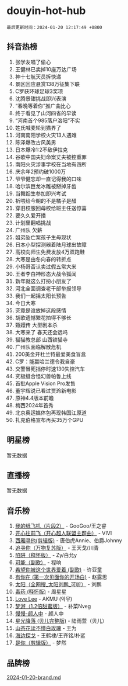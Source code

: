 # douyin-hot-hub

`最后更新时间：2024-01-20 12:17:49 +0800`

## 抖音热榜

1. 张学友唱了偷心
1. 王健林已卖掉10座万达广场
1. 神十七航天员拆快递
1. 景区回应悬赏138万征集下联
1. C罗获环球足球3奖项
1. 沈腾景甜挑战即兴表演
1. “春晚等着你”推广曲比心
1. 终于看见了山河四省的早读
1. “河南首个985落户洛阳”不实
1. 姓氏喊麦轮到猫界了
1. 河南南阳学校火灾13人遇难
1. 陈泽爆改古风美男
1. 日本爆冷1:2不敌伊拉克
1. 谷歌中国夫妇命案丈夫被控重罪
1. 南阳火灾涉事学校在当地有四所
1. 庆余年2预约破1000万
1. 爷爷健忘却一直记得我的口味
1. 哈尔滨巨龙冰雕被掰掉牙齿
1. 当舞蹈生参加即兴考试
1. 祈喂给今朝的不是橘子是醋
1. 穿旧校服回母校给班主任送惊喜
1. 要久久爱开播
1. 计划里翻唱挑战
1. 广州队 欠薪
1. 姐弟坠亡案孩子生母现状
1. 日本小型探测器着陆月球出故障
1. 高校向师生免费发放4万双跑鞋
1. 大寒是由冬向春的转折点
1. 小杨哥否认卖过假五常大米
1. 王者李白神形态大战令狐闻
1. 新年就这么打扮小朋友了
1. 河北全面调查老干部举报领导
1. 我们一起摇太阳长预告
1. 今日大寒
1. 究竟是谁放掉这段感情
1. 胡歌遗憾繁花拍得不够长
1. 甄嬛传 大型剧本杀
1. 大寒来了 春天还会远吗
1. 猫猫教总部 山西铁猫寺
1. 广州队面临解散危机
1. 200美金开杜兰特最爱美食盲盒
1. C罗：能赢哈兰德令我自豪
1. 交警冒死挡停时速130失控汽车
1. 究极缝合怪幻兽帕鲁上线
1. 首批Apple Vision Pro发售
1. 董宇辉说已看过贾玲新电影
1. 原神4.4版本前瞻
1. 梅西2024年首秀
1. 北京奥运媒体包再现韩国江原道
1. 扎克伯格宣布再买35万个GPU

## 明星榜

暂无数据

## 直播榜

暂无数据

## 音乐榜

1. [我的纸飞机（片段2）](https://sf3-cdn-tos.douyinstatic.com/obj/tos-cn-ve-2774/oM2ZrKcg2CD5AeRB2gkeXOFB1IxAGJdZPazYHf) - GooGoo/王之睿
1. [开心往前飞（开心超人联盟主题曲）](https://sf86-cdn-tos.douyinstatic.com/obj/tos-cn-ve-2774/9d8fb7c82cf1421fb93a9fe925275e0a) - VIVI
1. [西厢寻他(剪辑版)](https://sf3-cdn-tos.douyinstatic.com/obj/tos-cn-ve-2774/oUsAVfAQKlRNxEv5qxvIB8o5qmIWUcXbzJKJhw) - 唐伯虎Annie、伯爵Johnny
1. [追寻你（万物复苏版）](https://sf86-cdn-tos.douyinstatic.com/obj/tos-cn-ve-2774/oYeAZJsbjIDit9APmBg8u6uDUQnHmoCf3gbo74) - 王天戈/川青
1. [陷阱（释怀版）](https://sf6-cdn-tos.douyinstatic.com/obj/tos-cn-ve-2774/oE8C21LeZrzKLDFfQYgMzx4GAIHageG5IzayY7) - Zy/白允y
1. [可能（副歌）](https://sf86-cdn-tos.douyinstatic.com/obj/tos-cn-ve-2774/cde1731888894259b333569393c2fb51) - 程响
1. [希望你被这个世界爱着 (副歌)](https://sf86-cdn-tos.douyinstatic.com/obj/tos-cn-ve-2774/oUHCmWQfZlE3QQBKBeD8rCFLpJzPgCpImhsxMt) - 许亚童
1. [有你在 (第一次见面你的开场白)](https://sf3-cdn-tos.douyinstatic.com/obj/tos-cn-ve-2774/oAthrQ3ClJBfI57uBoFEgNDYtNCZ0TSYQQfxQ0) - 赵露思
1. [太阳（全网搜_太阳刘鹏_可听）](https://sf86-cdn-tos.douyinstatic.com/obj/tos-cn-ve-2774/ogWbyIQnlBFImVbeDocRdCIYtBHlbJXgfZMvgz) - 刘鹏
1. [毒药 (释怀版)](https://sf86-cdn-tos.douyinstatic.com/obj/tos-cn-ve-2774/oYILMEAzspdZBIzy4frJNB8ZHPHWAhiwowd4Ad) - 周星星
1. [Love Lee](https://sf86-cdn-tos.douyinstatic.com/obj/tos-cn-ve-2774/o05GbkJGbCBTdDnMtB0fwOYgkeZp23vrWQDQBS) - AKMU (악뮤)
1. [梦游（1.2倍甜蜜版）](https://sf86-cdn-tos.douyinstatic.com/obj/tos-cn-ve-2774/o4gyAUm8hwufoEABmwVIiQtHsFuGzAEEWtNMzo) - 补菜Nveg
1. [慢慢-颜人中](https://sf86-cdn-tos.douyinstatic.com/obj/tos-cn-ve-2774/ocjHNfBXdBxQNC8ZGAeoLMFTUgtBg8bkExunDC) - 颜人中
1. [星光降落 (贝儿完整版)](https://sf86-cdn-tos.douyinstatic.com/obj/tos-cn-ve-2774/okwB9hAwyAtsFFkFBzAX1hOOfQuIoMNs0W2Mwr) - 陆雨萱（贝儿）
1. [山茶花读不懂白玫瑰](https://sf3-cdn-tos.douyinstatic.com/obj/tos-cn-ve-2774/osfn8B7DktrRHEPJgPCfDbw7QDQEkwC16BxZg9) - 王为
1. [海边探戈](https://sf86-cdn-tos.douyinstatic.com/obj/tos-cn-ve-2774/os9gE0VQCGqt6VQkZDyBBYvfSDY0QFe3vVmubn) - 王鹤棣/王齐铭/朴鲨
1. [是你（剪辑版）](https://sf86-cdn-tos.douyinstatic.com/obj/tos-cn-ve-2774/46019dae783c4c969944217fe1cfafc4) - 梦然

## 品牌榜

[2024-01-20-brand.md](2024-01-20-brand.md)
